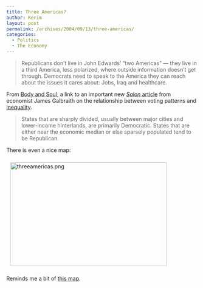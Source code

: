 ```yaml
---
title: Three Americas?
author: Kerim
layout: post
permalink: /archives/2004/09/13/three-americas/
categories:
  - Politics
  - The Economy
---
```

> Republicans don&#8217;t live in John Edwards&#8217; &#8220;two Americas&#8221; &#8212; they live in a third America, less polarized, where outside information doesn&#8217;t get through. Democrats need to speak to the America they can reach about the issues it cares about: Jobs, Iraq and healthcare.

From <a href="http://bodyandsoul.typepad.com/blog/2004/09/three_americas.html" onclick="_gaq.push(['_trackEvent', 'outbound-article', 'http://bodyandsoul.typepad.com/blog/2004/09/three_americas.html', 'Body and Soul']);" >Body and Soul</a>, a link to an important new <a href="http://www.salon.com/opinion/feature/2004/09/13/polarized_country/index.html" onclick="_gaq.push(['_trackEvent', 'outbound-article', 'http://www.salon.com/opinion/feature/2004/09/13/polarized_country/index.html', 'Salon article']);" ><em>Salon</em> article</a> from economist James Galbraith on the relationship between voting patterns and <a href="http://wiki.oxus.net/Inequality" onclick="_gaq.push(['_trackEvent', 'outbound-article', 'http://wiki.oxus.net/Inequality', 'inequality']);" >inequality</a>.

> States that are sharply divided, usually between major cities and lower-income hinterlands, are primarily Democratic. States that are either near the economic median or else sparsely populated tend to be Republican.

There is even a nice map:

<img src="http://test.oxus.net/images//threeamericas.png" height="273" width="412" hspace="10" vspace="10" alt="threeamericas.png" title="threeamericas.png" />

Reminds me a bit of <a href="http://test.oxus.net/archives/2004/05/28/pop/" onclick="_gaq.push(['_trackEvent', 'outbound-article', 'http://test.oxus.net/archives/2004/05/28/pop/', 'this map']);" >this map</a>.

